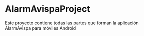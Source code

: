 # AlarmAvispaProject
 Este proyecto contiene todas las partes que forman la aplicación AlarmAvispa para móviles Android
